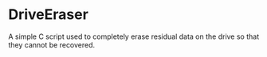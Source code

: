 # DriveEraser
A simple C script used to completely erase residual data on the drive so that they cannot be recovered. 
